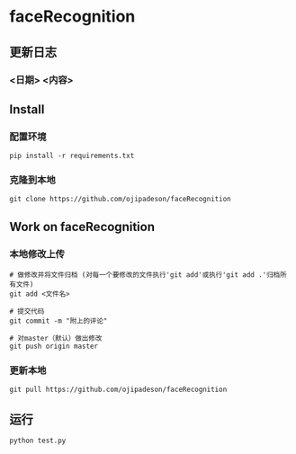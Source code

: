 # faceRecognition

## 更新日志
### <日期> <内容>

## Install
### 配置环境
```
pip install -r requirements.txt
```
### 克隆到本地
```
git clone https://github.com/ojipadeson/faceRecognition
```

## Work on faceRecognition
### 本地修改上传
```
# 做修改并将文件归档 (对每一个要修改的文件执行'git add'或执行'git add .'归档所有文件)
git add <文件名>

# 提交代码
git commit -m "附上的评论"

# 对master（默认）做出修改
git push origin master
```
### 更新本地
```
git pull https://github.com/ojipadeson/faceRecognition
```

## 运行
```
python test.py
```
